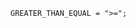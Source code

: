 <!-- This file is generated automatically by infrastructure scripts. Please don't edit by hand. -->

```{ .ebnf .slang-ebnf #GREATER_THAN_EQUAL }
GREATER_THAN_EQUAL = ">=";
```

